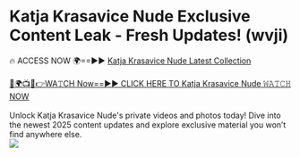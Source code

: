 # Katja Krasavice Nude Exclusive Content Leak - Fresh Updates! (wvji)

🔥 ACCESS NOW 🌍==►► <a href="https://tinyurl.com/2mz8nhtm" rel="nofollow">Katja Krasavice Nude Latest Collection</a>
<br><br>
[🔴🌍📺📱👉WA𝚃CH Now==►► CLICK HERE TO Katja Krasavice Nude 𝚆𝙰𝚃𝙲𝙷 NOW](https://tinyurl.com/2mz8nhtm)
<br><br>
Unlock Katja Krasavice Nude's private videos and photos today! Dive into the newest 2025 content updates and explore exclusive material you won’t find anywhere else.
<br>
<a href="https://tinyurl.com/2mz8nhtm" rel="nofollow" data-target="animated-image.originalLink"><img src="https://camo.githubusercontent.com/8a4f000d20f83aca3bf7ec5f350d767afa0574a8a352519fd8cfa583a6f93a33/68747470733a2f2f692e696d6775722e636f6d2f644a486b345a712e676966" data-canonical-src="https://i.imgur.com/dJHk4Zq.gif" style="max-width: 100%; display: inline-block;" data-target="animated-image.originalImage"></a>
<br>
